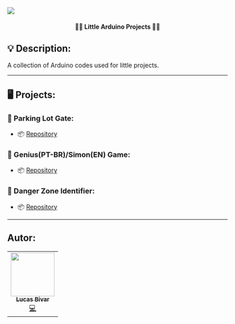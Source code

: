 <img align="center" src="https://i.imgur.com/KaanTgw.gif">
<h4 align="center">👨‍💻 Little Arduino Projects 👨‍💻</h4>

## 💡 Description:
A collection of Arduino codes used for little projects.

<hr>

## 🖥 Projects:

### 📍 Parking Lot Gate:
 - 📦 [Repository](https://github.com/lucasbivar/little-arduino-projects/tree/main/Parking%20Lot%20Gate%20Project)

### 📍 Genius(PT-BR)/Simon(EN) Game:
 - 📦 [Repository](https://github.com/lucasbivar/little-arduino-projects/tree/main/Genius%20Game)
 
### 📍 Danger Zone Identifier:
 - 📦 [Repository](https://github.com/lucasbivar/little-arduino-projects/tree/main/Danger%20Zone%20Identifier)
  

<hr>

## Autor:
<table>
  <tr>
    <td align="center"><a href="https://github.com/lucasbivar"><img src="https://avatars0.githubusercontent.com/u/60802661?s=460&u=f0cdbe837dc717c91999b2255973fe9584a1d352&v=4" width="100px;" alt=""/><br /><sub><b>Lucas Bivar</b></sub></a><br /><a href="https://github.com/lucasbivar" title="Code">💻</a></td>
  <tr>
</table>
